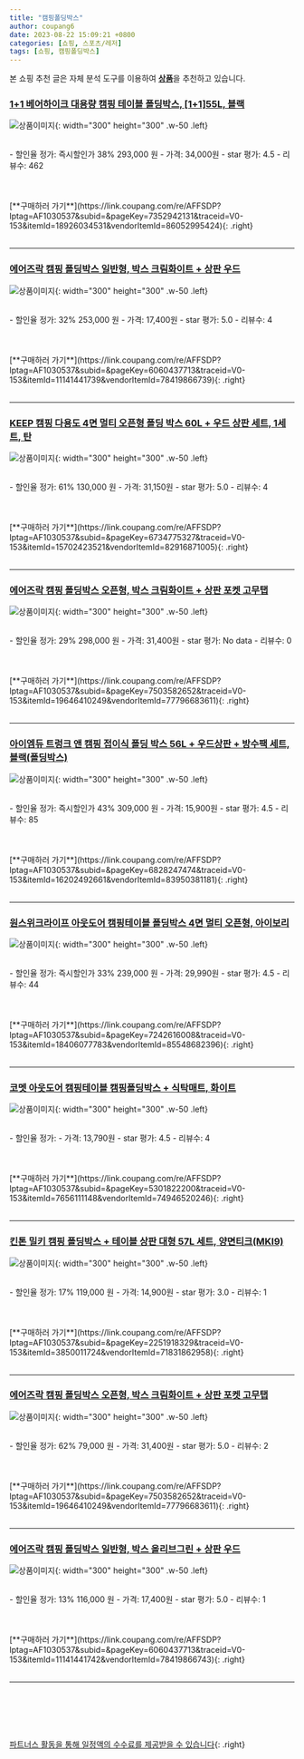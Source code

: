 ```yaml
---
title: "캠핑폴딩박스"
author: coupang6
date: 2023-08-22 15:09:21 +0800
categories: [쇼핑, 스포츠/레저]
tags: [쇼핑, 캠핑폴딩박스]
---
```


본 쇼핑 추천 글은 자체 분석 도구를 이용하여 [**상품**](https://link.coupang.com/a/bao1ui)을 추천하고 있습니다.

### [1+1 베어하이크 대용량 캠핑 테이블 폴딩박스, [1+1]55L, 블랙](https://link.coupang.com/re/AFFSDP?lptag=AF1030537&subid=&pageKey=7352942131&traceid=V0-153&itemId=18926034531&vendorItemId=86052995424)

![상품이미지](https://thumbnail6.coupangcdn.com/thumbnails/remote/230x230ex/image/vendor_inventory/f472/736f2a6f499f1c02e9c4815ed923be8062dcd8c9db31373c8b9ed2808347.jpg){: width="300" height="300" .w-50 .left}


<br>
- 할인율 정가: 즉시할인가 38%  293,000   원
- 가격: 34,000원
- star 평가: 4.5
- 리뷰수: 462
<br>
<br>
<br>
<br>
[**구매하러 가기**](https://link.coupang.com/re/AFFSDP?lptag=AF1030537&subid=&pageKey=7352942131&traceid=V0-153&itemId=18926034531&vendorItemId=86052995424){: .right}
<br>
<br>

---

### [에어즈락 캠핑 폴딩박스 일반형, 박스 크림화이트 + 상판 우드](https://link.coupang.com/re/AFFSDP?lptag=AF1030537&subid=&pageKey=6060437713&traceid=V0-153&itemId=11141441739&vendorItemId=78419866739)

![상품이미지](https://thumbnail6.coupangcdn.com/thumbnails/remote/230x230ex/image/retail/images/8998951430697557-9bd96c5f-5216-461f-8f4e-cf2b4a38b6f9.jpg){: width="300" height="300" .w-50 .left}


<br>
- 할인율 정가: 32%  253,000   원
- 가격: 17,400원
- star 평가: 5.0
- 리뷰수: 4
<br>
<br>
<br>
<br>
[**구매하러 가기**](https://link.coupang.com/re/AFFSDP?lptag=AF1030537&subid=&pageKey=6060437713&traceid=V0-153&itemId=11141441739&vendorItemId=78419866739){: .right}
<br>
<br>

---

### [KEEP 캠핑 다용도 4면 멀티 오픈형 폴딩 박스 60L + 우드 상판 세트, 1세트, 탄](https://link.coupang.com/re/AFFSDP?lptag=AF1030537&subid=&pageKey=6734775327&traceid=V0-153&itemId=15702423521&vendorItemId=82916871005)

![상품이미지](https://thumbnail6.coupangcdn.com/thumbnails/remote/230x230ex/image/retail/images/2022/08/26/16/0/5ffd71a9-e8ac-4cc6-aea3-613d0f9bc2d0.jpg){: width="300" height="300" .w-50 .left}


<br>
- 할인율 정가: 61%  130,000   원
- 가격: 31,150원
- star 평가: 5.0
- 리뷰수: 4
<br>
<br>
<br>
<br>
[**구매하러 가기**](https://link.coupang.com/re/AFFSDP?lptag=AF1030537&subid=&pageKey=6734775327&traceid=V0-153&itemId=15702423521&vendorItemId=82916871005){: .right}
<br>
<br>

---

### [에어즈락 캠핑 폴딩박스 오픈형, 박스 크림화이트 + 상판 포켓 고무탭](https://link.coupang.com/re/AFFSDP?lptag=AF1030537&subid=&pageKey=7503582652&traceid=V0-153&itemId=19646410249&vendorItemId=77796683611)

![상품이미지](https://thumbnail10.coupangcdn.com/thumbnails/remote/230x230ex/image/retail/images/3137148395529928-72cb24d1-2bb8-449f-99c1-46c17e6f7acf.jpg){: width="300" height="300" .w-50 .left}


<br>
- 할인율 정가: 29%  298,000   원
- 가격: 31,400원
- star 평가: No data
- 리뷰수: 0
<br>
<br>
<br>
<br>
[**구매하러 가기**](https://link.coupang.com/re/AFFSDP?lptag=AF1030537&subid=&pageKey=7503582652&traceid=V0-153&itemId=19646410249&vendorItemId=77796683611){: .right}
<br>
<br>

---

### [아이엠듀 트렁크 앤 캠핑 접이식 폴딩 박스 56L + 우드상판 + 방수팩 세트, 블랙(폴딩박스)](https://link.coupang.com/re/AFFSDP?lptag=AF1030537&subid=&pageKey=6828247474&traceid=V0-153&itemId=16202492661&vendorItemId=83950381181)

![상품이미지](https://thumbnail7.coupangcdn.com/thumbnails/remote/230x230ex/image/vendor_inventory/20f6/db2bc62c95153f1566dee7c88053e8734c24d318a91b096dfbc7cb8b1fff.jpg){: width="300" height="300" .w-50 .left}


<br>
- 할인율 정가: 즉시할인가 43%  309,000   원
- 가격: 15,900원
- star 평가: 4.5
- 리뷰수: 85
<br>
<br>
<br>
<br>
[**구매하러 가기**](https://link.coupang.com/re/AFFSDP?lptag=AF1030537&subid=&pageKey=6828247474&traceid=V0-153&itemId=16202492661&vendorItemId=83950381181){: .right}
<br>
<br>

---

### [원스위크라이프 아웃도어 캠핑테이블 폴딩박스 4면 멀티 오픈형, 아이보리](https://link.coupang.com/re/AFFSDP?lptag=AF1030537&subid=&pageKey=7242616008&traceid=V0-153&itemId=18406077783&vendorItemId=85548682396)

![상품이미지](https://thumbnail7.coupangcdn.com/thumbnails/remote/230x230ex/image/vendor_inventory/4fe0/4e02a5d4a48230cfb16be0eedef59841cc4c5a091ea27d25241248e167d2.jpg){: width="300" height="300" .w-50 .left}


<br>
- 할인율 정가: 즉시할인가 33%  239,000   원
- 가격: 29,990원
- star 평가: 4.5
- 리뷰수: 44
<br>
<br>
<br>
<br>
[**구매하러 가기**](https://link.coupang.com/re/AFFSDP?lptag=AF1030537&subid=&pageKey=7242616008&traceid=V0-153&itemId=18406077783&vendorItemId=85548682396){: .right}
<br>
<br>

---

### [코멧 아웃도어 캠핑테이블 캠핑폴딩박스 + 식탁매트, 화이트](https://link.coupang.com/re/AFFSDP?lptag=AF1030537&subid=&pageKey=5301822200&traceid=V0-153&itemId=7656111148&vendorItemId=74946520246)

![상품이미지](https://thumbnail9.coupangcdn.com/thumbnails/remote/230x230ex/image/retail/images/799058742717603-f1773045-b309-4b61-b8b0-52a2d02fa351.jpg){: width="300" height="300" .w-50 .left}


<br>
- 할인율 정가: 
- 가격: 13,790원
- star 평가: 4.5
- 리뷰수: 4
<br>
<br>
<br>
<br>
[**구매하러 가기**](https://link.coupang.com/re/AFFSDP?lptag=AF1030537&subid=&pageKey=5301822200&traceid=V0-153&itemId=7656111148&vendorItemId=74946520246){: .right}
<br>
<br>

---

### [킨톤 밀키 캠핑 폴딩박스 + 테이블 상판 대형 57L 세트, 양면티크(MKI9)](https://link.coupang.com/re/AFFSDP?lptag=AF1030537&subid=&pageKey=2251918329&traceid=V0-153&itemId=3850011724&vendorItemId=71831862958)

![상품이미지](https://thumbnail9.coupangcdn.com/thumbnails/remote/230x230ex/image/retail/images/2020/09/16/19/4/0a5902cd-4242-4d59-9cb0-fa9f599fd080.jpg){: width="300" height="300" .w-50 .left}


<br>
- 할인율 정가: 17%  119,000   원
- 가격: 14,900원
- star 평가: 3.0
- 리뷰수: 1
<br>
<br>
<br>
<br>
[**구매하러 가기**](https://link.coupang.com/re/AFFSDP?lptag=AF1030537&subid=&pageKey=2251918329&traceid=V0-153&itemId=3850011724&vendorItemId=71831862958){: .right}
<br>
<br>

---

### [에어즈락 캠핑 폴딩박스 오픈형, 박스 크림화이트 + 상판 포켓 고무탭](https://link.coupang.com/re/AFFSDP?lptag=AF1030537&subid=&pageKey=7503582652&traceid=V0-153&itemId=19646410249&vendorItemId=77796683611)

![상품이미지](https://thumbnail10.coupangcdn.com/thumbnails/remote/230x230ex/image/retail/images/3137148395529928-72cb24d1-2bb8-449f-99c1-46c17e6f7acf.jpg){: width="300" height="300" .w-50 .left}


<br>
- 할인율 정가: 62%  79,000   원
- 가격: 31,400원
- star 평가: 5.0
- 리뷰수: 2
<br>
<br>
<br>
<br>
[**구매하러 가기**](https://link.coupang.com/re/AFFSDP?lptag=AF1030537&subid=&pageKey=7503582652&traceid=V0-153&itemId=19646410249&vendorItemId=77796683611){: .right}
<br>
<br>

---

### [에어즈락 캠핑 폴딩박스 일반형, 박스 올리브그린 + 상판 우드](https://link.coupang.com/re/AFFSDP?lptag=AF1030537&subid=&pageKey=6060437713&traceid=V0-153&itemId=11141441742&vendorItemId=78419866743)

![상품이미지](https://thumbnail7.coupangcdn.com/thumbnails/remote/230x230ex/image/retail/images/2021/08/11/11/1/acc7ae14-d04a-4822-b2db-21aae3c7e005.jpg){: width="300" height="300" .w-50 .left}


<br>
- 할인율 정가: 13%  116,000   원
- 가격: 17,400원
- star 평가: 5.0
- 리뷰수: 1
<br>
<br>
<br>
<br>
[**구매하러 가기**](https://link.coupang.com/re/AFFSDP?lptag=AF1030537&subid=&pageKey=6060437713&traceid=V0-153&itemId=11141441742&vendorItemId=78419866743){: .right}
<br>
<br>

---
<br><br><br><br><br> [파트너스 활동을 통해 일정액의 수수료를 제공받을 수 있습니다](https://link.coupang.com/a/bao1ui){: .right}